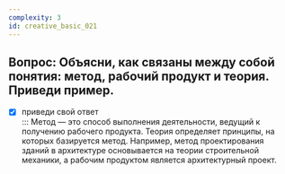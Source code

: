 ```yaml
---
complexity: 3
id: creative_basic_021
---
```

## Вопрос: Объясни, как связаны между собой понятия: метод, рабочий продукт и теория. Приведи пример.

- [x] приведи свой ответ  
  ::: Метод — это способ выполнения деятельности, ведущий к получению рабочего продукта. Теория определяет принципы, на которых базируется метод. Например, метод проектирования зданий в архитектуре основывается на теории строительной механики, а рабочим продуктом является архитектурный проект.